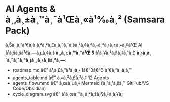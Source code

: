 ﻿# AI Agents & à¸‚à¸±à¸™à¸˜à¹Œà¸«à¹‰à¸² (Samsara Pack)

à¸Šà¸¸à¸”à¹€à¸­à¸à¸ªà¸²à¸£à¸­à¸˜à¸´à¸šà¸²à¸¢à¸ªà¸–à¸²à¸›à¸±à¸•à¸¢à¹Œ AI à¹à¸šà¸šà¹€à¸—à¸µà¸¢à¸š **à¸‚à¸±à¸™à¸˜à¹Œ 5** à¹à¸¥à¸°à¸§à¸‡à¸ˆà¸£ **à¸›à¸à¸´à¸ˆà¸ˆà¸ªà¸¡à¸¸à¸›à¸šà¸²à¸—**:
- roadmap.md â€” à¹‚à¸£à¸”à¹à¸¡à¸› 1â€“3â€“6 à¹€à¸”à¸·à¸­à¸™
- agents_table.md â€” à¸•à¸²à¸£à¸²à¸‡ 12 Agents
- agents_flow.mmd â€” à¸œà¸±à¸‡ Mermaid (à¸”à¸¹à¸šà¸™ GitHub/VS Code/Obsidian)
- cycle_diagram.svg â€” à¹à¸œà¸™à¸ à¸²à¸žà¸§à¸‡à¸à¸¥à¸¡
